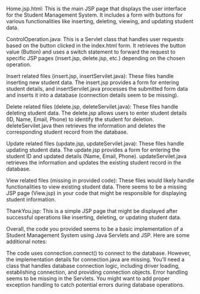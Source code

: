 Home.jsp.html: This is the main JSP page that displays the user interface for the Student Management System. It includes a form with buttons for various functionalities like inserting, deleting, viewing, and updating student data.

ControlOperation.java: This is a Servlet class that handles user requests based on the button clicked in the index.html form. It retrieves the button value (Button) and uses a switch statement to forward the request to specific JSP pages (insert.jsp, delete.jsp, etc.) depending on the chosen operation.

Insert related files (insert.jsp, insertServilet.java): These files handle inserting new student data. The insert.jsp provides a form for entering student details, and insertServilet.java processes the submitted form data and inserts it into a database (connection details seem to be missing).

Delete related files (delete.jsp, deleteServilet.java): These files handle deleting student data. The delete.jsp allows users to enter student details (ID, Name, Email, Phone) to identify the student for deletion. deleteServilet.java then retrieves the information and deletes the corresponding student record from the database.

Update related files (update.jsp, updateServilet.java): These files handle updating student data. The update.jsp provides a form for entering the student ID and updated details (Name, Email, Phone). updateServilet.java retrieves the information and updates the existing student record in the database.

View related files (missing in provided code): These files would likely handle functionalities to view existing student data. There seems to be a missing JSP page (View.jsp) in your code that might be responsible for displaying student information.

ThankYou.jsp: This is a simple JSP page that might be displayed after successful operations like inserting, deleting, or updating student data.

Overall, the code you provided seems to be a basic implementation of a Student Management System using Java Servlets and JSP. Here are some additional notes:

The code uses connection.connect() to connect to the database. However, the implementation details for connection.java are missing. You'll need a class that handles database connection logic, including driver loading, establishing connection, and providing connection objects.
Error handling seems to be missing in the Servlets. You might want to add proper exception handling to catch potential errors during database operations.
